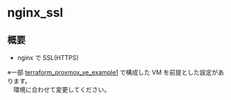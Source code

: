 # nginx_ssl

## 概要
* nginx で SSL(HTTPS)

※一部 [terraform_proxmox_ve_example1](https://github.com/Tobotobo/terraform_proxmox_ve_example1) で構成した VM を前提とした設定があります。  
　環境に合わせて変更してください。